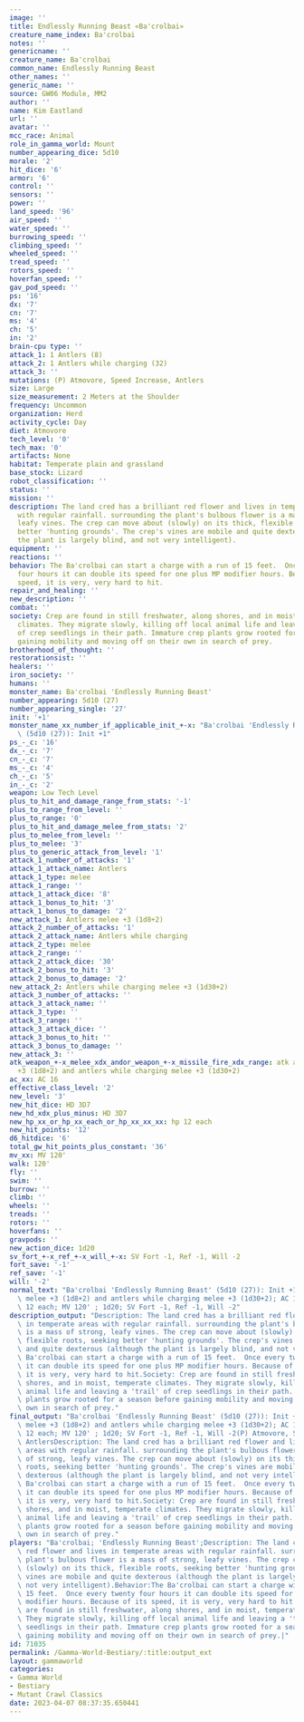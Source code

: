 ```yaml
---
image: ''
title: Endlessly Running Beast «Ba'crolbai»
creature_name_index: Ba'crolbai
notes: ''
genericname: ''
creature_name: Ba'crolbai
common_name: Endlessly Running Beast
other_names: ''
generic_name: ''
source: GW06 Module, MM2
author: ''
name: Kim Eastland
url: ''
avatar: ''
mcc_race: Animal
role_in_gamma_world: Mount
number_appearing_dice: 5d10
morale: '2'
hit_dice: '6'
armor: '6'
control: ''
sensors: ''
power: ''
land_speed: '96'
air_speed: ''
water_speed: ''
burrowing_speed: ''
climbing_speed: ''
wheeled_speed: ''
tread_speed: ''
rotors_speed: ''
hoverfan_speed: ''
gav_pod_speed: ''
ps: '16'
dx: '7'
cn: '7'
ms: '4'
ch: '5'
in: '2'
brain-cpu type: ''
attack_1: 1 Antlers (8)
attack_2: 1 Antlers while charging (32)
attack_3: ''
mutations: (P) Atmovore, Speed Increase, Antlers
size: Large
size_measurement: 2 Meters at the Shoulder
frequency: Uncommon
organization: Herd
activity_cycle: Day
diet: Atmovore
tech_level: '0'
tech_max: '0'
artifacts: None
habitat: Temperate plain and grassland
base_stock: Lizard
robot_classification: ''
status: ''
mission: ''
description: The land cred has a brilliant red flower and lives in temperate areas
  with regular rainfall. surrounding the plant's bulbous flower is a mass of strong,
  leafy vines. The crep can move about (slowly) on its thick, flexible roots, seeking
  better 'hunting grounds'. The crep's vines are mobile and quite dexterous (although
  the plant is largely blind, and not very intelligent).
equipment: ''
reactions: ''
behavior: The Ba'crolbai can start a charge with a run of 15 feet.  Once every twenty
  four hours it can double its speed for one plus MP modifier hours. Because of its
  speed, it is very, very hard to hit.
repair_and_healing: ''
new_description: ''
combat: ''
society: Crep are found in still freshwater, along shores, and in moist, temperate
  climates. They migrate slowly, killing off local animal life and leaving a 'trail'
  of crep seedlings in their path. Immature crep plants grow rooted for a season before
  gaining mobility and moving off on their own in search of prey.
brotherhood_of_thought: ''
restorationsist: ''
healers: ''
iron_society: ''
humans: ''
monster_name: Ba'crolbai 'Endlessly Running Beast'
number_appearing: 5d10 (27)
number_appearing_single: '27'
init: '+1'
monster_name_xx_number_if_applicable_init_+-x: "Ba'crolbai 'Endlessly Running Beast'\
  \ (5d10 (27)): Init +1"
ps_-_c: '16'
dx_-_c: '7'
cn_-_c: '7'
ms_-_c: '4'
ch_-_c: '5'
in_-_c: '2'
weapon: Low Tech Level
plus_to_hit_and_damage_range_from_stats: '-1'
plus_to_range_from_level: ''
plus_to_range: '0'
plus_to_hit_and_damage_melee_from_stats: '2'
plus_to_melee_from_level: ''
plus_to_melee: '3'
plus_to_generic_attack_from_level: '1'
attack_1_number_of_attacks: '1'
attack_1_attack_name: Antlers
attack_1_type: melee
attack_1_range: ''
attack_1_attack_dice: '8'
attack_1_bonus_to_hit: '3'
attack_1_bonus_to_damage: '2'
new_attack_1: Antlers melee +3 (1d8+2)
attack_2_number_of_attacks: '1'
attack_2_attack_name: Antlers while charging
attack_2_type: melee
attack_2_range: ''
attack_2_attack_dice: '30'
attack_2_bonus_to_hit: '3'
attack_2_bonus_to_damage: '2'
new_attack_2: Antlers while charging melee +3 (1d30+2)
attack_3_number_of_attacks: ''
attack_3_attack_name: ''
attack_3_type: ''
attack_3_range: ''
attack_3_attack_dice: ''
attack_3_bonus_to_hit: ''
attack_3_bonus_to_damage: ''
new_attack_3: ''
atk_weapon_+-x_melee_xdx_andor_weapon_+-x_missile_fire_xdx_range: atk antlers melee
  +3 (1d8+2) and antlers while charging melee +3 (1d30+2)
ac_xx: AC 16
effective_class_level: '2'
new_level: '3'
new_hit_dice: HD 3D7
new_hd_xdx_plus_minus: HD 3D7
new_hp_xx_or_hp_xx_each_or_hp_xx_xx_xx: hp 12 each
new_hit_points: '12'
d6_hitdice: '6'
total_gw_hit_points_plus_constant: '36'
mv_xx: MV 120'
walk: 120'
fly: ''
swim: ''
burrow: ''
climb: ''
wheels: ''
treads: ''
rotors: ''
hoverfans: ''
gravpods: ''
new_action_dice: 1d20
sv_fort_+-x_ref_+-x_will_+-x: SV Fort -1, Ref -1, Will -2
fort_save: '-1'
ref_save: '-1'
will: '-2'
normal_text: "Ba'crolbai 'Endlessly Running Beast' (5d10 (27)): Init +1; atk antlers\
  \ melee +3 (1d8+2) and antlers while charging melee +3 (1d30+2); AC 16; HD 3D7 hp\
  \ 12 each; MV 120' ; 1d20; SV Fort -1, Ref -1, Will -2"
description_output: "Description: The land cred has a brilliant red flower and lives\
  \ in temperate areas with regular rainfall. surrounding the plant's bulbous flower\
  \ is a mass of strong, leafy vines. The crep can move about (slowly) on its thick,\
  \ flexible roots, seeking better 'hunting grounds'. The crep's vines are mobile\
  \ and quite dexterous (although the plant is largely blind, and not very intelligent).Behavior:The\
  \ Ba'crolbai can start a charge with a run of 15 feet.  Once every twenty four hours\
  \ it can double its speed for one plus MP modifier hours. Because of its speed,\
  \ it is very, very hard to hit.Society: Crep are found in still freshwater, along\
  \ shores, and in moist, temperate climates. They migrate slowly, killing off local\
  \ animal life and leaving a 'trail' of crep seedlings in their path. Immature crep\
  \ plants grow rooted for a season before gaining mobility and moving off on their\
  \ own in search of prey."
final_output: "Ba'crolbai 'Endlessly Running Beast' (5d10 (27)): Init +1; atk antlers\
  \ melee +3 (1d8+2) and antlers while charging melee +3 (1d30+2); AC 16; HD 3D7 hp\
  \ 12 each; MV 120' ; 1d20; SV Fort -1, Ref -1, Will -2(P) Atmovore, Speed Increase,\
  \ AntlersDescription: The land cred has a brilliant red flower and lives in temperate\
  \ areas with regular rainfall. surrounding the plant's bulbous flower is a mass\
  \ of strong, leafy vines. The crep can move about (slowly) on its thick, flexible\
  \ roots, seeking better 'hunting grounds'. The crep's vines are mobile and quite\
  \ dexterous (although the plant is largely blind, and not very intelligent).Behavior:The\
  \ Ba'crolbai can start a charge with a run of 15 feet.  Once every twenty four hours\
  \ it can double its speed for one plus MP modifier hours. Because of its speed,\
  \ it is very, very hard to hit.Society: Crep are found in still freshwater, along\
  \ shores, and in moist, temperate climates. They migrate slowly, killing off local\
  \ animal life and leaving a 'trail' of crep seedlings in their path. Immature crep\
  \ plants grow rooted for a season before gaining mobility and moving off on their\
  \ own in search of prey."
players: "Ba'crolbai; 'Endlessly Running Beast';Description: The land cred has a brilliant\
  \ red flower and lives in temperate areas with regular rainfall. surrounding the\
  \ plant's bulbous flower is a mass of strong, leafy vines. The crep can move about\
  \ (slowly) on its thick, flexible roots, seeking better 'hunting grounds'. The crep's\
  \ vines are mobile and quite dexterous (although the plant is largely blind, and\
  \ not very intelligent).Behavior:The Ba'crolbai can start a charge with a run of\
  \ 15 feet.  Once every twenty four hours it can double its speed for one plus MP\
  \ modifier hours. Because of its speed, it is very, very hard to hit.Society: Crep\
  \ are found in still freshwater, along shores, and in moist, temperate climates.\
  \ They migrate slowly, killing off local animal life and leaving a 'trail' of crep\
  \ seedlings in their path. Immature crep plants grow rooted for a season before\
  \ gaining mobility and moving off on their own in search of prey.|"
id: 71035
permalink: /Gamma-World-Bestiary/:title:output_ext
layout: gammaworld
categories:
- Gamma World
- Bestiary
- Mutant Crawl Classics
date: 2023-04-07 08:37:35.650441
---
```

